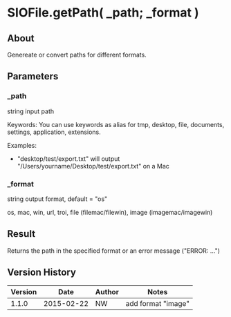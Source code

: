 # SIOFile.getPath( _path; _format )

## About

Genereate or convert paths for different formats. 

## Parameters

### _path

string input path

Keywords: You can use keywords as alias for tmp, desktop, file, documents, settings, application, extensions.

Examples:

- "desktop/test/export.txt" will output "/Users/yourname/Desktop/test/export.txt" on a Mac

### _format

string output format, default = "os"

os, mac, win, url, troi, file (filemac/filewin), image (imagemac/imagewin)

## Result

Returns the path in the specified format or an error message ("ERROR: …")



## Version History

| Version | Date       | Author | Notes              |
| ------- | ---------- | ------ | ------------------ |
| 1.1.0   | 2015-02-22 | NW     | add format "image" |

